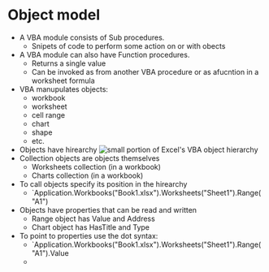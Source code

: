 # Object model

- A VBA module consists of Sub procedures.
	- Snipets of code to perform some action on or with obects
- A VBA module can also have Function procedures.
	- Returns a single value
	- Can be invoked as from another VBA procedure or as afucntion in a worksheet formula
- VBA manupulates objects:
	- workbook
	- worksheet
	- cell range
	- chart
	- shape
	- etc.
- Objects have hirearchy
![small portion of Excel's VBA object hierarchy](https://i.imgur.com/0oCU0r1.png)
- Collection objects are objects themselves
	- Worksheets collection (in a workbook)
	- Charts collection (in a workbook)
- To call objects specify its position in the hirearchy
	- `Application.Workbooks("Book1.xlsx").Worksheets("Sheet1").Range("A1")
- Objects have properties that can be read and written
	- Range object has Value and Address
	- Chart object has HasTitle and Type
- To point to properties use the dot syntax:
	- `Application.Workbooks("Book1.xlsx").Worksheets("Sheet1").Range("A1").Value
	- 